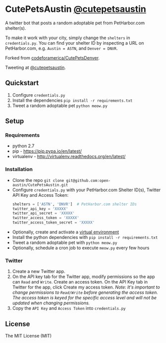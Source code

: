 # CutePetsAustin [@cutepetsaustin](https://twitter.com/cutepetsaustin)

A twitter bot that posts a random adoptable pet from PetHarbor.com shelter(s).

To make it work with your city, simply change the `shelters` in `credentials.py`. You can find your shelter ID by inspecting a URL on PetHarbor.com, e.g. `Austin = ASTN`, and `Denver = DNVR`.

Forked from [codeforamerica/CutePetsDenver](https://github.com/codeforamerica/CutePetsDenver).

Tweeting at [@cutepetsaustin](https://twitter.com/cutepetsaustin).

## Quickstart

1. Configure `credentials.py`
2. Install the dependencies `pip install -r requirements.txt`
3. Tweet a random adoptable pet `python meow.py`

## Setup

### Requirements

- python 2.7
- pip - https://pip.pypa.io/en/latest/
- virtualenv - http://virtualenv.readthedocs.org/en/latest/

### Installation

- Clone the repo `git clone git@github.com:open-austin/CutePetsAustin.git`
- Configure `credentials.py` with your PetHarbor.com Shelter ID(s), Twitter API Key and Access Token:
	```py
	shelters = ['ASTN', 'DNVR']  # PetHarbor.com shelter IDs
	twitter_api_key = 'XXXXX'
	twitter_api_secret = 'XXXXX'
	twitter_access_token = 'XXXXX'
	twitter_access_token_secret = 'XXXXX'
	```
- Optionally, create and activate a [virtual environment](http://virtualenv.readthedocs.org/en/latest/)
- Install the python dependencies with `pip install -r requirements.txt`
- Tweet a random adoptable pet with `python meow.py`
- Optionally, schedule a cron job to execute `meow.py` every few hours

### Twitter

1. Create a new Twitter app.
2. On the API key tab for the Twitter app, modify permissions so the app can `Read` and `Write`.
   Create an access token. On the API Key tab in Twitter for the app, click Create my access token. *Note: It's important to change permissions to `Read/Write` before generating the access token. The access token is keyed for the specific access level and will not be updated when changing permissions.*
4. Copy the `API Key` and `Access Token` into `credentials.py`

## License

The MIT License (MIT)
